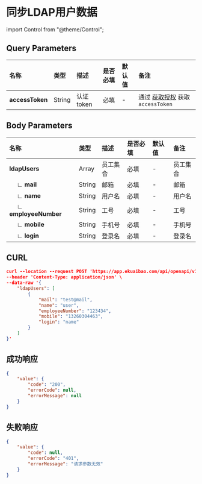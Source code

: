 # 同步LDAP用户数据

import Control from "@theme/Control";

<Control
method="POST"
url="/api/openapi/v1/ldap/sync"
/>

## Query Parameters

| 名称 | 类型 | 描述 | 是否必填 | 默认值 | 备注 |
| :--- | :--- | :--- | :--- |:--- | :--- |
| **accessToken** | String | 认证token | 必填 | - | 通过 [获取授权](/docs/open-api/getting-started/auth) 获取 `accessToken` |

## Body Parameters

| 名称 | 类型 | 描述 | 是否必填 | 默认值 | 备注 |
| :--- | :--- | :--- | :--- |:--- | :--- |
| **ldapUsers**                | Array | 员工集合 | 必填  | - |  员工集合 |
| **&emsp; ∟ mail**           | String | 邮箱     | 必填  | - |  邮箱  |
| **&emsp; ∟ name**           | String | 用户名   | 必填  | - |  用户名  |
| **&emsp; ∟ employeeNumber** | String | 工号     | 必填  | - |  工号  |
| **&emsp; ∟ mobile**         | String | 手机号   | 必填  | - |  手机号  |
| **&emsp; ∟ login**          | String | 登录名   | 必填  | - |  登录名  |

## CURL
```json
curl --location --request POST 'https://app.ekuaibao.com/api/openapi/v1/ldap/sync?accessToken=_qkc1MVHQofY00' \
--header 'Content-Type: application/json' \
--data-raw '{
    "ldapUsers": [
        {
            "mail": "test@mail",
            "name": "user",
            "employeeNumber": "123434",
            "mobile": "13260304463",
            "login": "name"
        }
    ]
}'
```

## 成功响应
```json
{
    "value": {
        "code": "200",
        "errorCode": null,
        "errorMessage": null
    }
}
```

## 失败响应
```json
{
    "value": {
        "code": null,
        "errorCode": "401",
        "errorMessage": "请求参数无效"
    }
}
```


